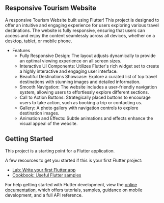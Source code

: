 ## Responsive Tourism Website
A responsive Tourism Website built using Flutter! This project is designed to offer an intuitive and engaging experience for users exploring various travel destinations. The website is fully responsive, ensuring that users can access and enjoy the content seamlessly across all devices, whether on a desktop, tablet, or mobile phone.

* Features
    * Fully Responsive Design: The layout adjusts dynamically to provide an optimal viewing experience on all screen sizes.
    * Interactive UI Components: Utilizes Flutter's rich widget set to create a highly interactive and engaging user interface.
    * Beautiful Destinations Showcase: Explore a curated list of top travel destinations with stunning images and detailed information.
    * Smooth Navigation: The website includes a user-friendly navigation system, allowing users to effortlessly explore different sections.
    * Call to Action Buttons: Strategically placed buttons to encourage users to take action, such as booking a trip or contacting us.
    * Gallery: A photo gallery with navigation controls to explore destination images.
    * Animation and Effects: Subtle animations and effects enhance the visual appeal of the website.

## Getting Started

This project is a starting point for a Flutter application.

A few resources to get you started if this is your first Flutter project:

- [Lab: Write your first Flutter app](https://docs.flutter.dev/get-started/codelab)
- [Cookbook: Useful Flutter samples](https://docs.flutter.dev/cookbook)

For help getting started with Flutter development, view the
[online documentation](https://docs.flutter.dev/), which offers tutorials,
samples, guidance on mobile development, and a full API reference.

